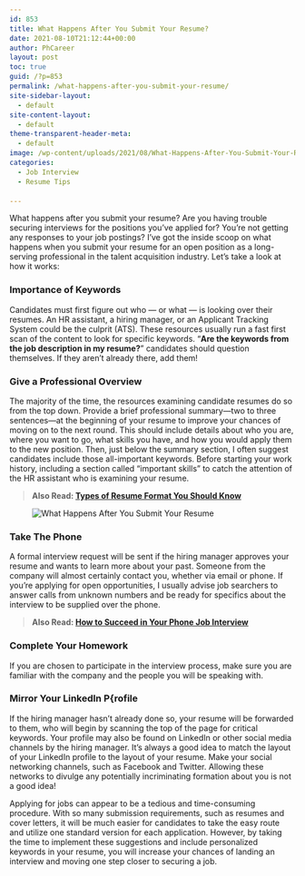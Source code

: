 ```yaml
---
id: 853
title: What Happens After You Submit Your Resume?
date: 2021-08-10T21:12:44+00:00
author: PhCareer
layout: post
toc: true
guid: /?p=853
permalink: /what-happens-after-you-submit-your-resume/
site-sidebar-layout:
  - default
site-content-layout:
  - default
theme-transparent-header-meta:
  - default
image: /wp-content/uploads/2021/08/What-Happens-After-You-Submit-Your-Resume.jpg
categories:
  - Job Interview
  - Resume Tips

---
```

What happens after you submit your resume? Are you having trouble securing interviews for the positions you&#8217;ve applied for? You&#8217;re not getting any responses to your job postings? I&#8217;ve got the inside scoop on what happens when you submit your resume for an open position as a long-serving professional in the talent acquisition industry. Let&#8217;s take a look at how it works:



### **Importance of Keywords**

Candidates must first figure out who — or what — is looking over their resumes. An HR assistant, a hiring manager, or an Applicant Tracking System could be the culprit (ATS). These resources usually run a fast first scan of the content to look for specific keywords. “**Are the keywords from the job description in my resume?**” candidates should question themselves. If they aren&#8217;t already there, add them!

### **Give a Professional Overview**

The majority of the time, the resources examining candidate resumes do so from the top down. Provide a brief professional summary—two to three sentences—at the beginning of your resume to improve your chances of moving on to the next round. This should include details about who you are, where you want to go, what skills you have, and how you would apply them to the new position. Then, just below the summary section, I often suggest candidates include those all-important keywords. Before starting your work history, including a section called &#8220;important skills&#8221; to catch the attention of the HR assistant who is examining your resume.

<blockquote class="wp-block-quote">
  <p>
    <strong>Also Read: <a href="/types-of-resume-format-you-should-know/">Types of Resume Format You Should Know</a></strong>
  </p>
</blockquote><figure class="wp-block-image size-large">

<img loading="lazy" width="1024" height="512" src="/wp-content/uploads/2021/08/What-Happens-After-You-Submit-Your-Resume.png" alt="What Happens After You Submit Your Resume" class="wp-image-854" srcset="/wp-content/uploads/2021/08/What-Happens-After-You-Submit-Your-Resume.png 1024w, /wp-content/uploads/2021/08/What-Happens-After-You-Submit-Your-Resume-300x150.png 300w, /wp-content/uploads/2021/08/What-Happens-After-You-Submit-Your-Resume-768x384.png 768w" sizes="(max-width: 1024px) 100vw, 1024px" /> </figure> 

### **Take The Phone**

A formal interview request will be sent if the hiring manager approves your resume and wants to learn more about your past. Someone from the company will almost certainly contact you, whether via email or phone. If you&#8217;re applying for open opportunities, I usually advise job searchers to answer calls from unknown numbers and be ready for specifics about the interview to be supplied over the phone.

<blockquote class="wp-block-quote">
  <p>
    <strong>Also Read: <a href="/how-to-succeed-in-your-phone-job-interview/">How to Succeed in Your Phone Job Interview</a></strong>
  </p>
</blockquote>

### **Complete Your Homework**

If you are chosen to participate in the interview process, make sure you are familiar with the company and the people you will be speaking with.

### **Mirror Your LinkedIn P{rofile**

If the hiring manager hasn&#8217;t already done so, your resume will be forwarded to them, who will begin by scanning the top of the page for critical keywords. Your profile may also be found on LinkedIn or other social media channels by the hiring manager. It&#8217;s always a good idea to match the layout of your LinkedIn profile to the layout of your resume. Make your social networking channels, such as Facebook and Twitter. Allowing these networks to divulge any potentially incriminating formation about you is not a good idea!



Applying for jobs can appear to be a tedious and time-consuming procedure. With so many submission requirements, such as resumes and cover letters, it will be much easier for candidates to take the easy route and utilize one standard version for each application. However, by taking the time to implement these suggestions and include personalized keywords in your resume, you will increase your chances of landing an interview and moving one step closer to securing a job.


